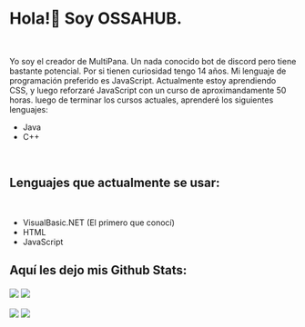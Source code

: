 <h1>Hola!👋 Soy OSSAHUB.</h1> <br>
  <p>
  Yo soy el creador de MultiPana. Un nada conocido bot de discord pero tiene bastante potencial. Por si tienen curiosidad tengo 14 años. Mi lenguaje de programación preferido es JavaScript. Actualmente estoy aprendiendo 
  CSS, y luego reforzaré JavaScript con un curso de aproximandamente 50 horas. luego de terminar los cursos actuales, aprenderé los siguientes lenguajes: <br>
  <ul>
    <li>Java</li>
    <li>C++</li>
    </ul>
  </p> <br>
  
  <h2>Lenguajes que actualmente se usar:</h2> <br>
  
  <ul>
  
  <li>VisualBasic.NET (El primero que conocí)</li>
  <li>HTML</li>
  <li>JavaScript</li>
  </ul>
  
  
<h2>Aquí les dejo mis Github Stats:</h2>

<p>
<img align="center" src="https://img.shields.io/badge/Lenguaje Preferido-JavaScript-informational?style=flat&logo=JavaScript&logoColor=light_yellow&color=2bbc8a" /> <img align="center" src="https://img.shields.io/badge/Editor-Visual Studio Code-informational?style=flat&logo=visual-studio-code&logoColor=blue&color=2bbc8a" /> <br>
  <br>
  <img align="center" src="https://github-readme-stats.vercel.app/api/top-langs/?username=OSSAHUB&theme=radical" />
  <img align="center" src="https://github-readme-stats.vercel.app/api?username=OSSAHUB&show_icons=true&theme=radical" />
  
  


</p>
